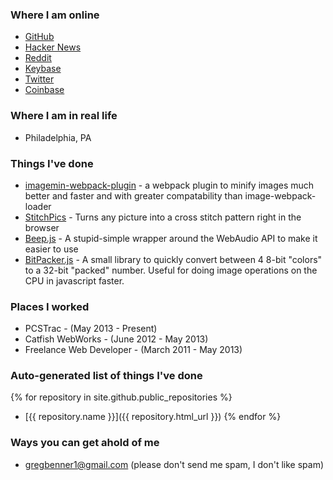 ### Where I am online

* [GitHub](https://github.com/klathmon)
* [Hacker News](https://news.ycombinator.com/user?id=Klathmon)
* [Reddit](https://www.reddit.com/user/klathmon)
* [Keybase](https://keybase.io/klathmon)
* [Twitter](https://twitter.com/klathmon)
* [Coinbase](https://www.coinbase.com/Klathmon)

### Where I am in real life

* Philadelphia, PA

### Things I've done

* [imagemin-webpack-plugin](https://github.com/Klathmon/imagemin-webpack-plugin) - a webpack plugin to minify images much better and faster and with greater compatability than image-webpack-loader
* [StitchPics](https://stitchpics.net/#!/app) - Turns any picture into a cross stitch pattern right in the browser
* [Beep.js](https://github.com/Klathmon/Beep.js) - A stupid-simple wrapper around the WebAudio API to make it easier to use
* [BitPacker.js](https://github.com/Klathmon/BitPacker.js) - A small library to quickly convert between 4 8-bit "colors" to a 32-bit "packed" number. Useful for doing image operations on the CPU in javascript faster.

### Places I worked

* PCSTrac - (May 2013 - Present)
* Catfish WebWorks - (June 2012 - May 2013)
* Freelance Web Developer - (March 2011 - May 2013)

### Auto-generated list of things I've done

{% for repository in site.github.public_repositories %}
  * [{{ repository.name }}]({{ repository.html_url }})
{% endfor %}

### Ways you can get ahold of me

* [gregbenner1@gmail.com](mailto:gregbenner1@gmail.com) (please don't send me spam, I don't like spam)
